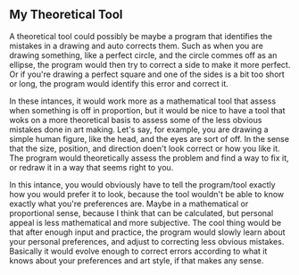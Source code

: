 ## My Theoretical Tool

A theoretical tool could possibly be maybe a program that identifies the mistakes in a drawing and auto corrects them. Such as when you are drawing something, like a perfect circle, and the circle commes off as an ellipse, the program would then try to correct a side to make it more perfect. Or if you're drawing a perfect square and one of the sides is a bit too short or long, the program would identify this error and correct it.

In these intances, it would work more as a mathematical tool that assess when something is off in proportion, but it would be nice to have a tool that woks on a more theoretical basis to assess some of the less obvious mistakes done in art making. Let's say, for example, you are drawing a simple human figure, like the head, and the eyes are sort of off. In the sense that the size, position, and direction doen't look correct or how you like it. The program would theoretically assess the problem and find a way to fix it, or redraw it in a way that seems right to you.

In this intance, you would obviously have to tell the program/tool exactly how you would prefer it to look, because the tool wouldn't be able to know exactly what you're preferences are. Maybe in a mathematical or proportional sense, because I think that can be calculated, but personal appeal is less mathematical and more subjective. The cool thing would be that after enough input and practice, the program would slowly learn about your personal preferences, and adjust to correcting less obvious mistakes. Basically it would evolve enough to correct errors according to what it knows about your preferences and art style, if that makes any sense.
